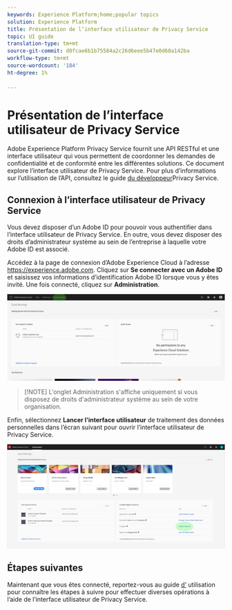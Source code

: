```yaml
---
keywords: Experience Platform;home;popular topics
solution: Experience Platform
title: Présentation de l’interface utilisateur de Privacy Service
topic: UI guide
translation-type: tm+mt
source-git-commit: d0fcae6b1b75584a2c26d6eee5b47e0d60a142ba
workflow-type: tm+mt
source-wordcount: '184'
ht-degree: 1%

---
```



# Présentation de l’interface utilisateur de Privacy Service

Adobe Experience Platform Privacy Service fournit une API RESTful et une interface utilisateur qui vous permettent de coordonner les demandes de confidentialité et de conformité entre les différentes solutions. Ce document explore l’interface utilisateur de Privacy Service. Pour plus d’informations sur l’utilisation de l’API, consultez le guide [du développeur](../api/getting-started.md)Privacy Service.

## Connexion à l’interface utilisateur de Privacy Service

Vous devez disposer d’un Adobe ID pour pouvoir vous authentifier dans l’interface utilisateur de Privacy Service. En outre, vous devez disposer des droits d’administrateur système au sein de l’entreprise à laquelle votre Adobe ID est associé.

Accédez à la page de connexion d’Adobe Experience Cloud à l’adresse https://experience.adobe.com. Cliquez sur **Se connecter avec un Adobe ID** et saisissez vos informations d’identification Adobe ID lorsque vous y êtes invité. Une fois connecté, cliquez sur **Administration**.

![Onglet Administration](../images/ui-overview/admin-tab.png)

>[!NOTE] L&#39;onglet Administration s&#39;affiche uniquement si vous disposez de droits d&#39;administrateur système au sein de votre organisation.

Enfin, sélectionnez **Lancer l’interface utilisateur** de traitement des données personnelles dans l’écran suivant pour ouvrir l’interface utilisateur de Privacy Service.

![Page Administration](../images/ui-overview/admin-page.png)

## Étapes suivantes

Maintenant que vous êtes connecté, reportez-vous au guide [d’](user-guide.md) utilisation pour connaître les étapes à suivre pour effectuer diverses opérations à l’aide de l’interface utilisateur de Privacy Service.